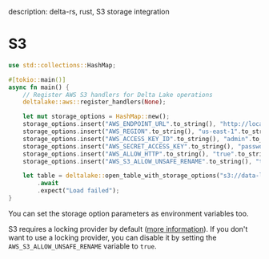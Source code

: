 description: delta-rs, rust, S3 storage integration

# S3

```rust
use std::collections::HashMap;

#[tokio::main()]
async fn main() {
    // Register AWS S3 handlers for Delta Lake operations
    deltalake::aws::register_handlers(None);

    let mut storage_options = HashMap::new();
    storage_options.insert("AWS_ENDPOINT_URL".to_string(), "http://localhost:5561".to_string());
    storage_options.insert("AWS_REGION".to_string(), "us-east-1".to_string());
    storage_options.insert("AWS_ACCESS_KEY_ID".to_string(), "admin".to_string());
    storage_options.insert("AWS_SECRET_ACCESS_KEY".to_string(), "password".to_string());
    storage_options.insert("AWS_ALLOW_HTTP".to_string(), "true".to_string());
    storage_options.insert("AWS_S3_ALLOW_UNSAFE_RENAME".to_string(), "true".to_string());

    let table = deltalake::open_table_with_storage_options("s3://data-lakehouse/employee", storage_options)
        .await
        .expect("Load failed");
}
```

You can set the storage option parameters as environment variables too.

S3 requires a locking provider by default ([more information](https://delta-io.github.io/delta-rs/usage/writing/writing-to-s3-with-locking-provider/)). If you don't want to use a locking provider, you can disable it by setting the `AWS_S3_ALLOW_UNSAFE_RENAME` variable to `true`.
